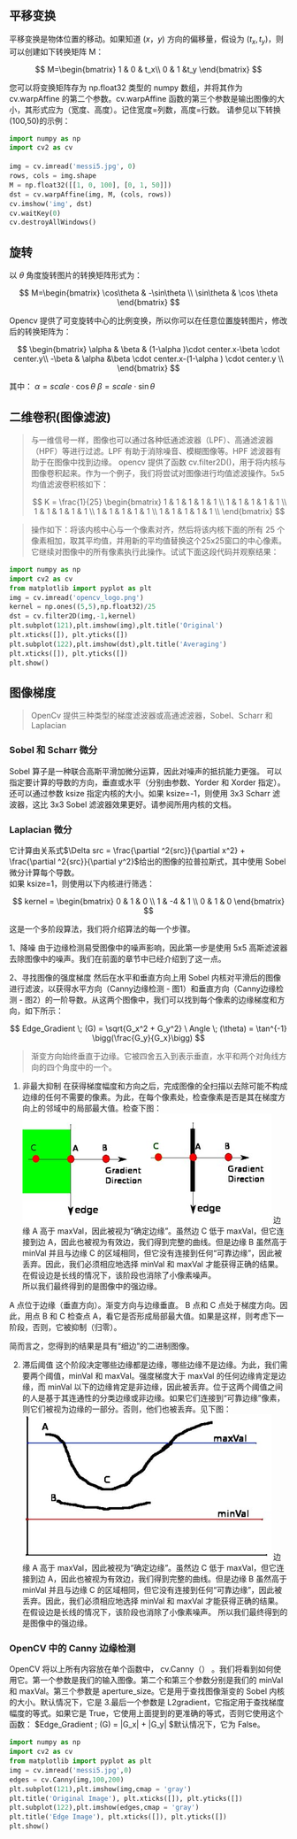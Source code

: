 ## 平移变换

平移变换是物体位置的移动。如果知道 $(x，y)$ 方向的偏移量，假设为 $(t_x,t_y)$，则可以创建如下转换矩阵 M：

$$
M=\begin{bmatrix}
1 & 0 & t_x\\
0 & 1 &t_y
\end{bmatrix}
$$

您可以将变换矩阵存为 np.float32 类型的 numpy 数组，并将其作为 cv.warpAffine 的第二个参数。cv.warpAffine
函数的第三个参数是输出图像的大小，其形式应为（宽度、高度）。记住宽度=列数，高度=行数。
请参见以下转换(100,50)的示例：

```python
import numpy as np
import cv2 as cv

img = cv.imread('messi5.jpg', 0)
rows, cols = img.shape
M = np.float32([[1, 0, 100], [0, 1, 50]])
dst = cv.warpAffine(img, M, (cols, rows))
cv.imshow('img', dst)
cv.waitKey(0)
cv.destroyAllWindows()
```

## 旋转

以 $\theta$ 角度旋转图片的转换矩阵形式为：

$$
M=\begin{bmatrix}
\cos\theta & -\sin\theta \\
\sin\theta & \cos \theta
\end{bmatrix}
$$

Opencv 提供了可变旋转中心的比例变换，所以你可以在任意位置旋转图片，修改后的转换矩阵为：

$$
\begin{bmatrix} 
\alpha & \beta & (1-\alpha )\cdot center.x-\beta \cdot center.y\\
-\beta & \alpha &\beta \cdot center.x-(1-\alpha ) \cdot center.y \\
\end{bmatrix}
$$



其中：  $\alpha=scale\cdot\cos\theta$      $\beta=scale\cdot\sin\theta$  

## 二维卷积(图像滤波)

> 与一维信号一样，图像也可以通过各种低通滤波器（LPF）、高通滤波器（HPF）等进行过滤。LPF 有助于消除噪音、模糊图像等。HPF 滤波器有助于在图像中找到边缘。
> opencv 提供了函数 cv.filter2D()，用于将内核与图像卷积起来。作为一个例子，我们将尝试对图像进行均值滤波操作。5x5 均值滤波卷积核如下：
> 
> $$
> K = \frac{1}{25} \begin{bmatrix}
1 & 1 & 1 & 1 & 1 \\ 
1 & 1 & 1 & 1 & 1 \\
1 & 1 & 1 & 1 & 1 \\ 
1 & 1 & 1 & 1 & 1 \\ 
1 & 1 & 1 & 1 & 1 \\ 
\end{bmatrix}
> $$

> 操作如下：将该内核中心与一个像素对齐，然后将该内核下面的所有 25 个像素相加，取其平均值，并用新的平均值替换这个25x25窗口的中心像素。它继续对图像中的所有像素执行此操作。试试下面这段代码并观察结果：

```python
import numpy as np
import cv2 as cv
from matplotlib import pyplot as plt
img = cv.imread('opencv_logo.png')
kernel = np.ones((5,5),np.float32)/25
dst = cv.filter2D(img,-1,kernel)
plt.subplot(121),plt.imshow(img),plt.title('Original')
plt.xticks([]), plt.yticks([])
plt.subplot(122),plt.imshow(dst),plt.title('Averaging')
plt.xticks([]), plt.yticks([])
plt.show()
```

## 图像梯度

> OpenCv 提供三种类型的梯度滤波器或高通滤波器，Sobel、Scharr 和 Laplacian

### Sobel 和 Scharr 微分

Sobel 算子是一种联合高斯平滑加微分运算，因此对噪声的抵抗能力更强。
可以指定要计算的导数的方向，垂直或水平（分别由参数、Yorder 和 Xorder 指定）。
还可以通过参数 ksize 指定内核的大小。如果 ksize=-1，则使用 3x3 Scharr 滤波器，这比 3x3 Sobel 滤波器效果更好。请参阅所用内核的文档。

### Laplacian 微分

它计算由关系式$\Delta src = \frac{\partial ^2{src}}{\partial x^2} + \frac{\partial ^2{src}}{\partial y^2}$给出的图像的拉普拉斯式，其中使用 Sobel 微分计算每个导数。  
如果 ksize=1，则使用以下内核进行筛选：

$$
kernel = \begin{bmatrix} 0 & 1 & 0 \\ 1 & -4 & 1 \\ 0 & 1 & 0 \end{bmatrix}
$$



这是一个多阶段算法，我们将介绍算法的每一个步骤。

1、降噪
    由于边缘检测易受图像中的噪声影响，因此第一步是使用 5x5 高斯滤波器去除图像中的噪声。我们在前面的章节中已经介绍到了这一点。

2、寻找图像的强度梯度
    然后在水平和垂直方向上用 Sobel 内核对平滑后的图像进行滤波，以获得水平方向（Canny边缘检测 - 图1）和垂直方向（Canny边缘检测 - 图2）的一阶导数。从这两个图像中，我们可以找到每个像素的边缘梯度和方向，如下所示：

$$
Edge_Gradient \; (G) = \sqrt{G_x^2 + G_y^2} \ Angle \; (\theta) = \tan^{-1} \bigg(\frac{G_y}{G_x}\bigg)
$$

> 渐变方向始终垂直于边缘。它被四舍五入到表示垂直，水平和两个对角线方向的四个角度中的一个。

1. 非最大抑制
    在获得梯度幅度和方向之后，完成图像的全扫描以去除可能不构成边缘的任何不需要的像素。为此，在每个像素处，检查像素是否是其在梯度方向上的邻域中的局部最大值。检查下图：
    ![cfba485d-5424-4d09-8d7f-1b397af75298](./assets\cfba485d-5424-4d09-8d7f-1b397af75298.jpg)
    边缘 A 高于 maxVal，因此被视为“确定边缘”。虽然边 C 低于 maxVal，但它连接到边 A，因此也被视为有效边，我们得到完整的曲线。但是边缘 B 虽然高于 minVal 并且与边缘 C 的区域相同，但它没有连接到任何“可靠边缘”，因此被丢弃。因此，我们必须相应地选择 minVal 和 maxVal 才能获得正确的结果。  
    在假设边是长线的情况下，该阶段也消除了小像素噪声。  
    所以我们最终得到的是图像中的强边缘。

A 点位于边缘（垂直方向）。渐变方向与边缘垂直。 B 点和 C 点处于梯度方向。因此，用点 B 和 C 检查点 A，看它是否形成局部最大值。如果是这样，则考虑下一阶段，否则，它被抑制（归零）。

简而言之，您得到的结果是具有“细边”的二进制图像。

2. 滞后阈值
    这个阶段决定哪些边缘都是边缘，哪些边缘不是边缘。为此，我们需要两个阈值，minVal 和 maxVal。强度梯度大于 maxVal 的任何边缘肯定是边缘，而 minVal 以下的边缘肯定是非边缘，因此被丢弃。位于这两个阈值之间的人是基于其连通性的分类边缘或非边缘。如果它们连接到“可靠边缘”像素，则它们被视为边缘的一部分。否则，他们也被丢弃。见下图：
    ![f6733e14-292b-4d59-a0b3-7114b8f29e68](./assets\f6733e14-292b-4d59-a0b3-7114b8f29e68.jpg)
    边缘 A 高于 maxVal，因此被视为“确定边缘”。虽然边 C 低于 maxVal，但它连接到边 A，因此也被视为有效边，我们得到完整的曲线。但是边缘 B 虽然高于 minVal 并且与边缘 C 的区域相同，但它没有连接到任何“可靠边缘”，因此被丢弃。因此，我们必须相应地选择 minVal 和 maxVal 才能获得正确的结果。
    在假设边是长线的情况下，该阶段也消除了小像素噪声。
    所以我们最终得到的是图像中的强边缘。

### OpenCV 中的 Canny 边缘检测

OpenCV 将以上所有内容放在单个函数中， cv.Canny（） 。我们将看到如何使用它。第一个参数是我们的输入图像。第二个和第三个参数分别是我们的 minVal 和 maxVal。第三个参数是 aperture_size。它是用于查找图像渐变的 Sobel 内核的大小。默认情况下，它是 3.最后一个参数是 L2gradient，它指定用于查找梯度幅度的等式。如果它是 True，它使用上面提到的更准确的等式，否则它使用这个函数： $Edge_Gradient \; (G) = |G_x| + |G_y| $默认情况下，它为 False。

```python
import numpy as np
import cv2 as cv
from matplotlib import pyplot as plt
img = cv.imread('messi5.jpg',0)
edges = cv.Canny(img,100,200)
plt.subplot(121),plt.imshow(img,cmap = 'gray')
plt.title('Original Image'), plt.xticks([]), plt.yticks([])
plt.subplot(122),plt.imshow(edges,cmap = 'gray')
plt.title('Edge Image'), plt.xticks([]), plt.yticks([])
plt.show()
```
